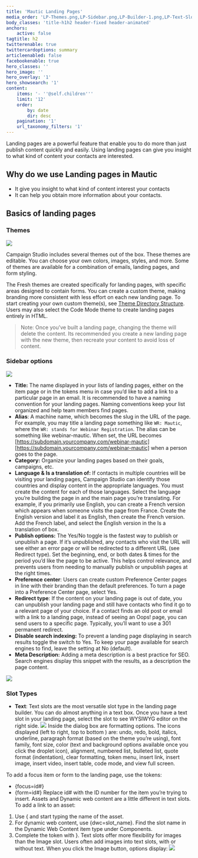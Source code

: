 ```yaml
---
title: 'Mautic Landing Pages'
media_order: 'LP-Themes.png,LP-Sidebar.png,LP-Builder-1.png,LP-Text-Slot.png,Image-options.jpg'
body_classes: 'title-h1h2 header-fixed header-animated'
anchors:
    active: false
tagtitle: h2
twitterenable: true
twittercardoptions: summary
articleenabled: false
facebookenable: true
hero_classes: ''
hero_image: ''
hero_overlay: '1'
hero_showsearch: '1'
content:
    items: '- ''@self.children'''
    limit: '12'
    order:
        by: date
        dir: desc
    pagination: '1'
    url_taxonomy_filters: '1'
---
```


Landing pages are a powerful feature that enable you to do more than just publish content quickly and easily. Using landing pages can give you insight to what kind of content your contacts are interested.


## Why do we use Landing pages in Mautic
* It give you insight to what kind of content interest your contacts
* It can help you obtain more information about your contacts.

## Basics of landing pages
### Themes
![](LP-Themes.png)

Campaign Studio includes several themes out of the box. These themes are editable. You can choose your own colors, images, styles, and more. Some of themes are available for a combination of emails, landing pages, and form styling.

The Fresh themes are created specifically for landing pages, with specific areas designed to contain forms. You can create a custom theme, making branding more consistent with less effort on each new landing page. To start creating your own custom theme(s), see [Theme Directory Structure][Theme Directory Structure]. Users may also select the Code Mode theme to create landing pages entirely in HTML.

> Note: Once you’ve built a landing page, changing the theme will delete the content. Its recommended you create a new landing page with the new theme, then recreate your content to avoid loss of content.

### Sidebar options
![](LP-Sidebar.png)

* **Title:** The name displayed in your lists of landing pages, either on the item page or in the tokens menu in case you’d like to add a link to a particular page in an email. It is recommended to have a naming convention for your landing pages. Naming conventions keep your list organized and help team members find pages.
* **Alias**:  A machine name, which becomes the slug in the URL of the page. For example, you may title a landing page something like `WR: Mautic`, where the `WR: stands for Webinar Registration`. The alias can be something like webinar-mautic. When set, the URL becomes [https://subdomain.yourcompany.com/webinar-mautic][https://subdomain.yourcompany.com/webinar-mautic] when a person goes to the page.
* **Category:** Organize your landing pages based on their goals, campaigns, etc. 
* **Language & Is a translation of:** If contacts in multiple countries will be visiting your landing pages, Campaign Studio can identify those countries and display content in the appropriate languages. You must create the content for each of those languages. Select the language you’re building the page in and the main page you’re translating. For example, if you primarily use English, you can create a French version which appears when someone visits the page from France. Create the English version and label it as English, then create the French version. Add the French label, and select the English version in the Is a translation of box.
* **Publish options:** The Yes/No toggle is the fastest way to publish or unpublish a page. If it’s unpublished, any contacts who visit the URL will see either an error page or will be redirected to a different URL (see Redirect type). Set the beginning, end, or both dates & times for the period you’d like the page to be active. This helps control relevance, and prevents users from needing to manually publish or unpublish pages at the right times.
* **Preference center**: Users can create custom Preference Center pages in line with their branding than the default preferences.  To turn a page into a Preference Center page, select Yes.
* **Redirect type**: If the content on your landing page is out of date, you can unpublish your landing page and still have contacts who find it go to a relevant page of your choice. If a contact finds an old post or email with a link to a landing page, instead of seeing an Oops! page, you can send users to a specific page. Typically, you’ll want to use a 301 permanent redirect.
* **Disable search indexing:** To prevent a landing page displaying in search results toggle the switch to Yes. To keep your page available for search engines to find, leave the setting at No (default).
* **Meta Description:** Adding a meta description is a best practice for SEO. Search engines display this snippet with the results, as a description the page content.

![](LP-Builder-1.png)
### Slot Types
* **Text**: Text slots are the most versatile slot type in the landing page builder. You can do almost anything in a text box. Once you have a text slot in your landing page, select the slot to see WYSIWYG editor on the right side.
![](LP-Text-Slot.png)
Inside the dialog box are formatting options. The icons displayed (left to right, top to bottom ) are: undo, redo, bold, italics, underline, paragraph format (based on the theme you’re using), font family, font size, color (text and background options available once you click the droplet icon), alignment, numbered list, bulleted list, quote format (indentation), clear formatting, token menu, insert link, insert image, insert video, insert table, code mode, and view full screen.

To add a focus item or form to the landing page, use the tokens:
* {focus=id#}
* {form=id#}
Replace id# with the ID number for the item you’re trying to insert. Assets and Dynamic web content are a little different in text slots. To add a link to an asset:
1. Use { and start typing the name of the asset.
2. For dynamic web content, use {dwc=slot_name}. Find the slot name in the Dynamic Web Content item type under Components.
3. Complete the token with }.
Text slots offer more flexibility for images than the Image slot. Users often add images into text slots, with or without text. When you click the Image button, options display:
![](Image-options.jpg)








[Theme Directory Structure]: <https://developer.mautic.org/#themes>
[https://subdomain.yourcompany.com/webinar-mautic]: <https://subdomain.yourcompany.com/webinar-mautic>